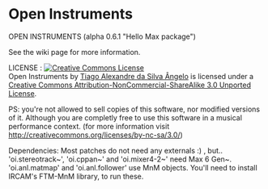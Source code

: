 Open Instruments 
================

OPEN INSTRUMENTS (alpha 0.6.1 "Hello Max package") 


See the wiki page for more information. 



LICENSE : 
<a rel="license" href="http://creativecommons.org/licenses/by-nc-sa/3.0/deed.en_US"><img alt="Creative Commons License" style="border-width:0" src="http://i.creativecommons.org/l/by-nc-sa/3.0/80x15.png" /></a><br /><span xmlns:dct="http://purl.org/dc/terms/" property="dct:title">Open Instruments</span> by <a xmlns:cc="http://creativecommons.org/ns#" href="http://tiagoangelo.tumblr.com/" property="cc:attributionName" rel="cc:attributionURL">Tiago Alexandre da Silva Ângelo</a> is licensed under a <a rel="license" href="http://creativecommons.org/licenses/by-nc-sa/3.0/deed.en_US">Creative Commons Attribution-NonCommercial-ShareAlike 3.0 Unported License</a>.


PS: you're not allowed to sell copies of this software, nor modified versions of it. 
Although you are completly free to use this software in a musical performance context. 
(for more information visit http://creativecommons.org/licenses/by-nc-sa/3.0/)



Dependencies: 
Most patches do not need any externals :) , but..
'oi.stereotrack~', 'oi.cppan~' and 'oi.mixer4-2~' need Max 6 Gen~.
'oi.anl.matmap' and 'oi.anl.follower' use MnM objects. You'll need to install IRCAM's FTM-MnM library, to run these.
